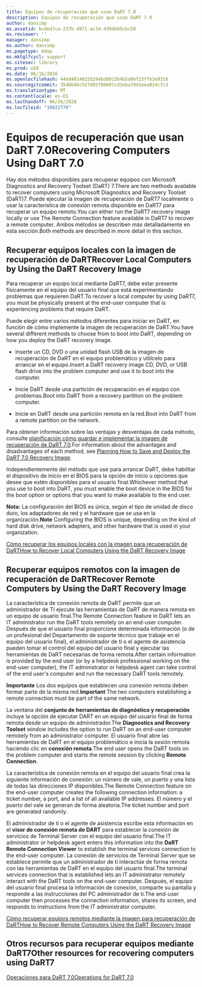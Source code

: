 ```yaml
---
title: Equipos de recuperación que usan DaRT 7.0
description: Equipos de recuperación que usan DaRT 7.0
author: dansimp
ms.assetid: bcded7ca-237b-4971-ac34-4394b05cbc50
ms.reviewer: ''
manager: dansimp
ms.author: dansimp
ms.pagetype: mdop
ms.mktglfcycl: support
ms.sitesec: library
ms.prod: w10
ms.date: 06/16/2016
ms.openlocfilehash: 44dd48146155294bd8013b4b5a9bf23ffb3e8316
ms.sourcegitcommit: 354664bc527d93f80687cd2eba70d1eea024c7c3
ms.translationtype: MT
ms.contentlocale: es-ES
ms.lasthandoff: 06/26/2020
ms.locfileid: "10822770"
---
```

# <span data-ttu-id="fbd9a-103">Equipos de recuperación que usan DaRT 7.0</span><span class="sxs-lookup"><span data-stu-id="fbd9a-103">Recovering Computers Using DaRT 7.0</span></span>


<span data-ttu-id="fbd9a-104">Hay dos métodos disponibles para recuperar equipos con Microsoft Diagnostics and Recovery Toolset (DaRT) 7.</span><span class="sxs-lookup"><span data-stu-id="fbd9a-104">There are two methods available to recover computers using Microsoft Diagnostics and Recovery Toolset (DaRT)7.</span></span> <span data-ttu-id="fbd9a-105">Puede ejecutar la imagen de recuperación de DaRT7 localmente o usar la característica de conexión remota disponible en DaRT7 para recuperar un equipo remoto.</span><span class="sxs-lookup"><span data-stu-id="fbd9a-105">You can either run the DaRT7 recovery image locally or use The Remote Connection feature available in DaRT7 to recover a remote computer.</span></span> <span data-ttu-id="fbd9a-106">Ambos métodos se describen más detalladamente en esta sección.</span><span class="sxs-lookup"><span data-stu-id="fbd9a-106">Both methods are described in more detail in this section.</span></span>

## <span data-ttu-id="fbd9a-107">Recuperar equipos locales con la imagen de recuperación de DaRT</span><span class="sxs-lookup"><span data-stu-id="fbd9a-107">Recover Local Computers by Using the DaRT Recovery Image</span></span>


<span data-ttu-id="fbd9a-108">Para recuperar un equipo local mediante DaRT7, debe estar presente físicamente en el equipo del usuario final que está experimentando problemas que requieren DaRT.</span><span class="sxs-lookup"><span data-stu-id="fbd9a-108">To recover a local computer by using DaRT7, you must be physically present at the end-user computer that is experiencing problems that require DaRT.</span></span>

<span data-ttu-id="fbd9a-109">Puede elegir entre varios métodos diferentes para iniciar en DaRT, en función de cómo implemente la imagen de recuperación de DaRT.</span><span class="sxs-lookup"><span data-stu-id="fbd9a-109">You have several different methods to choose from to boot into DaRT, depending on how you deploy the DaRT recovery image.</span></span>

-   <span data-ttu-id="fbd9a-110">Inserte un CD, DVD o una unidad flash USB de la imagen de recuperación de DaRT en el equipo problemático y utilícelo para arrancar en el equipo.</span><span class="sxs-lookup"><span data-stu-id="fbd9a-110">Insert a DaRT recovery image CD, DVD, or USB flash drive into the problem computer and use it to boot into the computer.</span></span>

-   <span data-ttu-id="fbd9a-111">Inicie DaRT desde una partición de recuperación en el equipo con problemas.</span><span class="sxs-lookup"><span data-stu-id="fbd9a-111">Boot into DaRT from a recovery partition on the problem computer.</span></span>

-   <span data-ttu-id="fbd9a-112">Inicie en DaRT desde una partición remota en la red.</span><span class="sxs-lookup"><span data-stu-id="fbd9a-112">Boot into DaRT from a remote partition on the network.</span></span>

<span data-ttu-id="fbd9a-113">Para obtener información sobre las ventajas y desventajas de cada método, consulte [planificación cómo guardar e implementar la imagen de recuperación de DaRT 7,0](planning-how-to-save-and-deploy-the-dart-70-recovery-image.md).</span><span class="sxs-lookup"><span data-stu-id="fbd9a-113">For information about the advantages and disadvantages of each method, see [Planning How to Save and Deploy the DaRT 7.0 Recovery Image](planning-how-to-save-and-deploy-the-dart-70-recovery-image.md).</span></span>

<span data-ttu-id="fbd9a-114">Independientemente del método que use para arrancar DaRT, debe habilitar el dispositivo de inicio en el BIOS para la opción de inicio u opciones que desee que estén disponibles para el usuario final.</span><span class="sxs-lookup"><span data-stu-id="fbd9a-114">Whichever method that you use to boot into DaRT, you must enable the boot device in the BIOS for the boot option or options that you want to make available to the end user.</span></span>

<span data-ttu-id="fbd9a-115">**Nota:**  La configuración del BIOS es única, según el tipo de unidad de disco duro, los adaptadores de red y el hardware que se usa en la organización.</span><span class="sxs-lookup"><span data-stu-id="fbd9a-115">**Note** Configuring the BIOS is unique, depending on the kind of hard disk drive, network adapters, and other hardware that is used in your organization.</span></span>

 

[<span data-ttu-id="fbd9a-116">Cómo recuperar los equipos locales con la imagen para recuperación de DaRT</span><span class="sxs-lookup"><span data-stu-id="fbd9a-116">How to Recover Local Computers Using the DaRT Recovery Image</span></span>](how-to-recover-local-computers-using-the-dart-recovery-image-dart-7.md)

## <span data-ttu-id="fbd9a-117">Recuperar equipos remotos con la imagen de recuperación de DaRT</span><span class="sxs-lookup"><span data-stu-id="fbd9a-117">Recover Remote Computers by Using the DaRT Recovery Image</span></span>


<span data-ttu-id="fbd9a-118">La característica de conexión remota de DaRT permite que un administrador de TI ejecute las herramientas de DaRT de manera remota en un equipo de usuario final.</span><span class="sxs-lookup"><span data-stu-id="fbd9a-118">The Remote Connection feature in DaRT lets an IT administrator run the DaRT tools remotely on an end-user computer.</span></span> <span data-ttu-id="fbd9a-119">Después de que el usuario final proporcione determinada información (o de un profesional del Departamento de soporte técnico que trabaje en el equipo del usuario final), el administrador de ti o el agente de asistencia pueden tomar el control del equipo del usuario final y ejecutar las herramientas de DaRT necesarias de forma remota.</span><span class="sxs-lookup"><span data-stu-id="fbd9a-119">After certain information is provided by the end user (or by a helpdesk professional working on the end-user computer), the IT administrator or helpdesk agent can take control of the end user's computer and run the necessary DaRT tools remotely.</span></span>

<span data-ttu-id="fbd9a-120">**Importante**  Los dos equipos que establecen una conexión remota deben formar parte de la misma red.</span><span class="sxs-lookup"><span data-stu-id="fbd9a-120">**Important** The two computers establishing a remote connection must be part of the same network.</span></span>

 

<span data-ttu-id="fbd9a-121">La ventana del **conjunto de herramientas de diagnóstico y recuperación** incluye la opción de ejecutar DART en un equipo del usuario final de forma remota desde un equipo de administrador.</span><span class="sxs-lookup"><span data-stu-id="fbd9a-121">The **Diagnostics and Recovery Toolset** window includes the option to run DaRT on an end-user computer remotely from an administrator computer.</span></span> <span data-ttu-id="fbd9a-122">El usuario final abre las herramientas de DaRT en el equipo problemático e inicia la sesión remota haciendo clic en **conexión remota**.</span><span class="sxs-lookup"><span data-stu-id="fbd9a-122">The end user opens the DaRT tools on the problem computer and starts the remote session by clicking **Remote Connection**.</span></span>

<span data-ttu-id="fbd9a-123">La característica de conexión remota en el equipo del usuario final crea la siguiente información de conexión: un número de vale, un puerto y una lista de todas las direcciones IP disponibles.</span><span class="sxs-lookup"><span data-stu-id="fbd9a-123">The Remote Connection feature on the end-user computer creates the following connection information: a ticket number, a port, and a list of all available IP addresses.</span></span> <span data-ttu-id="fbd9a-124">El número y el puerto del vale se generan de forma aleatoria.</span><span class="sxs-lookup"><span data-stu-id="fbd9a-124">The ticket number and port are generated randomly.</span></span>

<span data-ttu-id="fbd9a-125">El administrador de ti o el agente de asistencia escribe esta información en el **visor de conexión remota de DART** para establecer la conexión de servicios de Terminal Server con el equipo del usuario final.</span><span class="sxs-lookup"><span data-stu-id="fbd9a-125">The IT administrator or helpdesk agent enters this information into the **DaRT Remote Connection Viewer** to establish the terminal services connection to the end-user computer.</span></span> <span data-ttu-id="fbd9a-126">La conexión de servicios de Terminal Server que se establece permite que un administrador de ti interactúe de forma remota con las herramientas de DaRT en el equipo del usuario final.</span><span class="sxs-lookup"><span data-stu-id="fbd9a-126">The terminal services connection that is established lets an IT administrator remotely interact with the DaRT tools on the end-user computer.</span></span> <span data-ttu-id="fbd9a-127">Después, el equipo del usuario final procesa la información de conexión, comparte su pantalla y responde a las instrucciones del PC administrador de ti.</span><span class="sxs-lookup"><span data-stu-id="fbd9a-127">The end-user computer then processes the connection information, shares its screen, and responds to instructions from the IT administrator computer.</span></span>

[<span data-ttu-id="fbd9a-128">Cómo recuperar equipos remotos mediante la imagen para recuperación de DaRT</span><span class="sxs-lookup"><span data-stu-id="fbd9a-128">How to Recover Remote Computers Using the DaRT Recovery Image</span></span>](how-to-recover-remote-computers-using-the-dart-recovery-image-dart-7.md)

## <span data-ttu-id="fbd9a-129">Otros recursos para recuperar equipos mediante DaRT7</span><span class="sxs-lookup"><span data-stu-id="fbd9a-129">Other resources for recovering computers using DaRT7</span></span>


[<span data-ttu-id="fbd9a-130">Operaciones para DaRT 7.0</span><span class="sxs-lookup"><span data-stu-id="fbd9a-130">Operations for DaRT 7.0</span></span>](operations-for-dart-70-new-ia.md)

 

 





